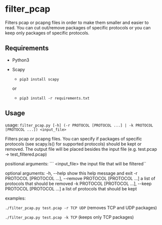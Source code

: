 # filter_pcap

Filters pcap or pcapng files in order to make them smaller and easier to read.
You can cut out/remove packages of specific protocols or you can keep only packages of specific protocols.

## Requirements

- Python3
- Scapy
  - ```pip3 install scapy```
  
  or 
  
  - ```pip3 install -r requirements.txt```

## Usage
usage: ```filter_pcap.py [-h] (-r PROTOCOL [PROTOCOL ...] | -k PROTOCOL [PROTOCOL ...]) <input_file>```

Filters pcap or pcapng files. You can specify if packages of specific protocols (see scapy.ls() for supported protocols) should be kept or removed. The output file will be placed besides the input file (e.g. test.pcap -> test_filtered.pcap)

positional arguments:
```  <input_file>          the input file that will be filtered``

optional arguments:
  -h, --help            show this help message and exit
  -r PROTOCOL [PROTOCOL ...], --remove PROTOCOL [PROTOCOL ...]
                        a list of protocols that should be removed
  -k PROTOCOL [PROTOCOL ...], --keep PROTOCOL [PROTOCOL ...]
                        a list of protocols that should be kept

examples:

  ```./filter_pcap.py test.pcap -r TCP UDP``` (removes TCP and UDP packages)
  
  ```./filter_pcap.py test.pcap -k TCP``` (keeps only TCP packages)
